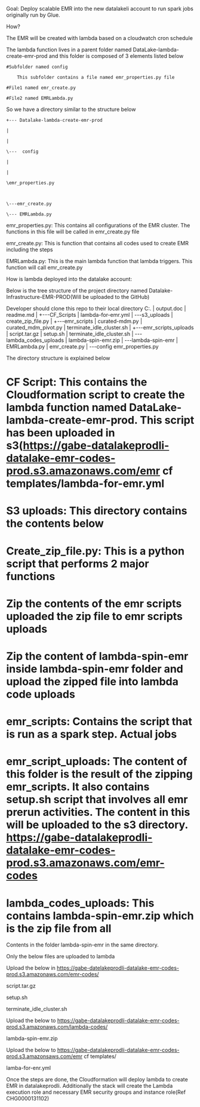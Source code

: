 Goal: Deploy scalable EMR into the new datalakeli account to run spark jobs originally run by Glue. 

How? 

The EMR will be created with lambda based on a cloudwatch cron schedule 

The lambda function lives in a parent folder named DataLake-lambda-create-emr-prod and this folder is composed of 3 elements listed below 

	#Subfolder named config 

		This subfolder contains a file named emr_properties.py file 

	#File1 named emr_create.py 

	#File2 named EMRLambda.py 

 

So we have a directory similar to the structure below 

	+--- Datalake-lambda-create-emr-prod 

	| 

	| 

	\---  config 

	| 

	| 

	\emr_properties.py 

 

	\---emr_create.py 

	\--- EMRLambda.py	 

 

 

emr_properties.py: This contains all configurations of the EMR cluster. The functions in this file will be called in emr_create.py file 

emr_create.py: This is function that contains all codes used to create EMR including the steps 

EMRLambda.py: This is the main lambda function that lambda triggers. This function will call emr_create.py 

 

How is lambda deployed into the datalake account: 

Below is the tree structure of the project directory named Datalake-Infrastructure-EMR-PROD(Will be uploaded to the GitHub) 

Developer should clone this repo to their local directory 
	C:. | output.doc | readme.md |
	+---CF_Scripts | lambda-for-emr.yml |
	---s3_uploads | create_zip_file.py |
	+---emr_scripts | curated-mdm.py | curated_mdm_pivot.py | terminate_idle_cluster.sh |
	+---emr_scripts_uploads | script.tar.gz | setup.sh | terminate_idle_cluster.sh |
	---lambda_codes_uploads | lambda-spin-emr.zip |
	---lambda-spin-emr | EMRLambda.py | emr_create.py |
	---config emr_properties.py
 

The directory structure is explained below 

#  CF Script: This contains the Cloudformation script to create the lambda function named DataLake-lambda-create-emr-prod. This script has been uploaded in s3(https://gabe-datalakeprodli-datalake-emr-codes-prod.s3.amazonaws.com/emr cf templates/lambda-for-emr.yml 

# S3 uploads: This directory contains the contents below 

# Create_zip_file.py: This is a python script that performs 2 major functions 

# Zip the contents of the emr scripts uploaded the zip file to emr scripts uploads 

# Zip the content of lambda-spin-emr inside lambda-spin-emr folder and upload the zipped file into lambda code uploads 

# emr_scripts: Contains the script that is run as a spark step. Actual jobs 

# emr_script_uploads: The content of this folder is the result of the zipping emr_scripts. It also contains setup.sh script that involves all emr prerun activities. The content in this will be uploaded to the s3 directory. https://gabe-datalakeprodli-datalake-emr-codes-prod.s3.amazonaws.com/emr-codes 

# lambda_codes_uploads: This contains lambda-spin-emr.zip which is the zip file from all 	 

Contents in the folder lambda-spin-emr in the same directory. 

Only the below files are uploaded to lambda 

Upload the below in https://gabe-datelakeprodli-datalake-emr-codes-prod.s3.amazonaws.com/emr-codes/ 

script.tar.gz 

setup.sh 

terminate_idle_cluster.sh 

Upload the below to https://gabe-datalakeprodli-datalake-emr-codes-prod.s3.amazonaws.com/lambda-codes/ 

lambda-spin-emr.zip 

 

Upload the below to https://gabe-datalakeprodli-datalake-emr-codes-prod.s3.amazonsaws.com/emr cf templates/  

lamba-for-enr.yml 

 

Once the steps are done, the Cloudformation will deploy lambda to create EMR in datalakeprodli. Additionally the stack will create the Lambda execution role and necessary EMR security groups and instance role(Ref CHG0000131102) 